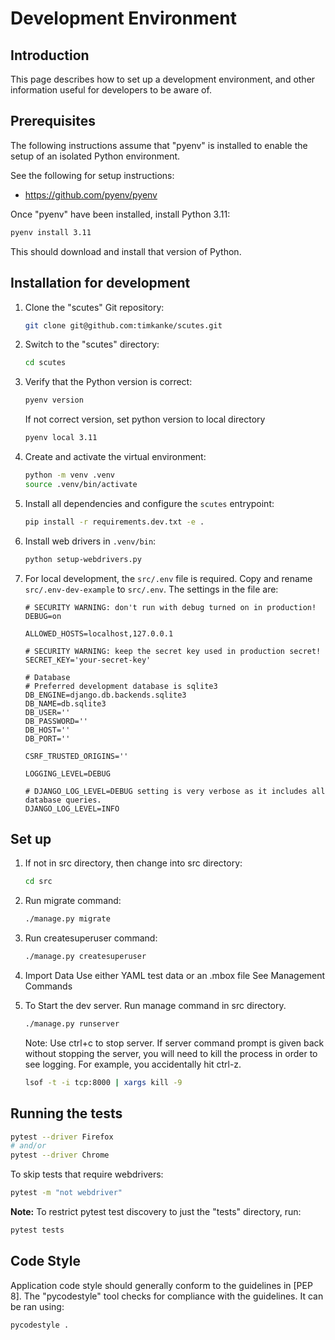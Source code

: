 # Development Environment

## Introduction

This page describes how to set up a development environment, and other
information useful for developers to be aware of.

## Prerequisites

The following instructions assume that "pyenv" is installed to enable
the setup of an isolated Python environment.

See the following for setup instructions:

* <https://github.com/pyenv/pyenv>

Once "pyenv" have been installed, install Python 3.11:

```zsh
pyenv install 3.11
```

This should download and install that version of Python.

## Installation for development

1. Clone the "scutes" Git repository:

    ```zsh
    git clone git@github.com:timkanke/scutes.git
    ```

2. Switch to the "scutes" directory:

    ```zsh
    cd scutes
    ```

3. Verify that the Python version is correct:

    ```zsh
    pyenv version
    ```

    If not correct version, set python version to local directory

    ```zsh
    pyenv local 3.11
    ```

4. Create and activate the virtual environment:

   ```zsh
   python -m venv .venv
   source .venv/bin/activate
   ```

5. Install all dependencies and configure the `scutes` entrypoint:

   ```zsh
   pip install -r requirements.dev.txt -e .
   ```

6. Install web drivers in ```.venv/bin```:

   ```zsh
   python setup-webdrivers.py
   ```

7. For local development, the ```src/.env``` file is required.
Copy and rename ```src/.env-dev-example``` to ```src/.env```.
    The settings in the file are:

    ```env
    # SECURITY WARNING: don't run with debug turned on in production!  
    DEBUG=on

    ALLOWED_HOSTS=localhost,127.0.0.1

    # SECURITY WARNING: keep the secret key used in production secret!  
    SECRET_KEY='your-secret-key'

    # Database  
    # Preferred development database is sqlite3  
    DB_ENGINE=django.db.backends.sqlite3  
    DB_NAME=db.sqlite3  
    DB_USER=''  
    DB_PASSWORD=''  
    DB_HOST=''  
    DB_PORT=''

    CSRF_TRUSTED_ORIGINS=''

    LOGGING_LEVEL=DEBUG

    # DJANGO_LOG_LEVEL=DEBUG setting is very verbose as it includes all database queries.  
    DJANGO_LOG_LEVEL=INFO
    ```

## Set up

1. If not in src directory, then change into src directory:

    ```zsh
    cd src
    ```

2. Run migrate command:

    ```zsh
    ./manage.py migrate
    ```

3. Run createsuperuser command:

    ```zsh
    ./manage.py createsuperuser
    ```

4. Import Data
    Use either YAML test data or an .mbox file
    See Management Commands

5. To Start the dev server. Run manage command in src directory.

    ```zsh
    ./manage.py runserver
    ```

    Note: Use ctrl+c to stop server. If server command prompt is given back without stopping the server, you will need to kill the process in order to see logging. For example, you accidentally hit ctrl-z.

    ```zsh
    lsof -t -i tcp:8000 | xargs kill -9
    ```

## Running the tests

```zsh
pytest --driver Firefox
# and/or
pytest --driver Chrome
```

To skip tests that require webdrivers:

```zsh
pytest -m "not webdriver"
```

**Note:** To restrict pytest test discovery to just the "tests" directory, run:

```zsh
pytest tests
```

## Code Style

Application code style should generally conform to the guidelines in [PEP 8]. The
"pycodestyle" tool checks for compliance with the guidelines. It can be ran using:

```zsh
pycodestyle .
```
